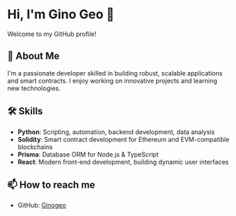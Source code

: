 # Hi, I'm Gino Geo 👋

Welcome to my GitHub profile!

## 🚀 About Me
I'm a passionate developer skilled in building robust, scalable applications and smart contracts. I enjoy working on innovative projects and learning new technologies.

## 🛠️ Skills

- **Python**: Scripting, automation, backend development, data analysis
- **Solidity**: Smart contract development for Ethereum and EVM-compatible blockchains
- **Prisma**: Database ORM for Node.js & TypeScript
- **React**: Modern front-end development, building dynamic user interfaces

## 📫 How to reach me
- GitHub: [Ginogeo](https://github.com/Ginogeo)
